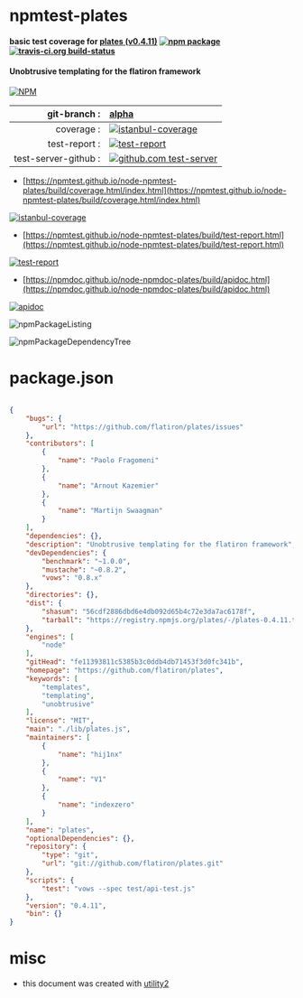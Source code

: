 # npmtest-plates

#### basic test coverage for  [plates (v0.4.11)](https://github.com/flatiron/plates)  [![npm package](https://img.shields.io/npm/v/npmtest-plates.svg?style=flat-square)](https://www.npmjs.org/package/npmtest-plates) [![travis-ci.org build-status](https://api.travis-ci.org/npmtest/node-npmtest-plates.svg)](https://travis-ci.org/npmtest/node-npmtest-plates)

#### Unobtrusive templating for the flatiron framework

[![NPM](https://nodei.co/npm/plates.png?downloads=true&downloadRank=true&stars=true)](https://www.npmjs.com/package/plates)

| git-branch : | [alpha](https://github.com/npmtest/node-npmtest-plates/tree/alpha)|
|--:|:--|
| coverage : | [![istanbul-coverage](https://npmtest.github.io/node-npmtest-plates/build/coverage.badge.svg)](https://npmtest.github.io/node-npmtest-plates/build/coverage.html/index.html)|
| test-report : | [![test-report](https://npmtest.github.io/node-npmtest-plates/build/test-report.badge.svg)](https://npmtest.github.io/node-npmtest-plates/build/test-report.html)|
| test-server-github : | [![github.com test-server](https://npmtest.github.io/node-npmtest-plates/GitHub-Mark-32px.png)](https://npmtest.github.io/node-npmtest-plates/build/app/index.html) | | build-artifacts : | [![build-artifacts](https://npmtest.github.io/node-npmtest-plates/glyphicons_144_folder_open.png)](https://github.com/npmtest/node-npmtest-plates/tree/gh-pages/build)|

- [https://npmtest.github.io/node-npmtest-plates/build/coverage.html/index.html](https://npmtest.github.io/node-npmtest-plates/build/coverage.html/index.html)

[![istanbul-coverage](https://npmtest.github.io/node-npmtest-plates/build/screenCapture.buildCi.browser.%252Ftmp%252Fbuild%252Fcoverage.lib.html.png)](https://npmtest.github.io/node-npmtest-plates/build/coverage.html/index.html)

- [https://npmtest.github.io/node-npmtest-plates/build/test-report.html](https://npmtest.github.io/node-npmtest-plates/build/test-report.html)

[![test-report](https://npmtest.github.io/node-npmtest-plates/build/screenCapture.buildCi.browser.%252Ftmp%252Fbuild%252Ftest-report.html.png)](https://npmtest.github.io/node-npmtest-plates/build/test-report.html)

- [https://npmdoc.github.io/node-npmdoc-plates/build/apidoc.html](https://npmdoc.github.io/node-npmdoc-plates/build/apidoc.html)

[![apidoc](https://npmdoc.github.io/node-npmdoc-plates/build/screenCapture.buildCi.browser.%252Ftmp%252Fbuild%252Fapidoc.html.png)](https://npmdoc.github.io/node-npmdoc-plates/build/apidoc.html)

![npmPackageListing](https://npmtest.github.io/node-npmtest-plates/build/screenCapture.npmPackageListing.svg)

![npmPackageDependencyTree](https://npmtest.github.io/node-npmtest-plates/build/screenCapture.npmPackageDependencyTree.svg)



# package.json

```json

{
    "bugs": {
        "url": "https://github.com/flatiron/plates/issues"
    },
    "contributors": [
        {
            "name": "Paolo Fragomeni"
        },
        {
            "name": "Arnout Kazemier"
        },
        {
            "name": "Martijn Swaagman"
        }
    ],
    "dependencies": {},
    "description": "Unobtrusive templating for the flatiron framework",
    "devDependencies": {
        "benchmark": "~1.0.0",
        "mustache": "~0.8.2",
        "vows": "0.8.x"
    },
    "directories": {},
    "dist": {
        "shasum": "56cdf2886dbd6e4db092d65b4c72e3da7ac6178f",
        "tarball": "https://registry.npmjs.org/plates/-/plates-0.4.11.tgz"
    },
    "engines": [
        "node"
    ],
    "gitHead": "fe11393811c5385b3c0ddb4db71453f3d0fc341b",
    "homepage": "https://github.com/flatiron/plates",
    "keywords": [
        "templates",
        "templating",
        "unobtrusive"
    ],
    "license": "MIT",
    "main": "./lib/plates.js",
    "maintainers": [
        {
            "name": "hij1nx"
        },
        {
            "name": "V1"
        },
        {
            "name": "indexzero"
        }
    ],
    "name": "plates",
    "optionalDependencies": {},
    "repository": {
        "type": "git",
        "url": "git://github.com/flatiron/plates.git"
    },
    "scripts": {
        "test": "vows --spec test/api-test.js"
    },
    "version": "0.4.11",
    "bin": {}
}
```



# misc
- this document was created with [utility2](https://github.com/kaizhu256/node-utility2)
